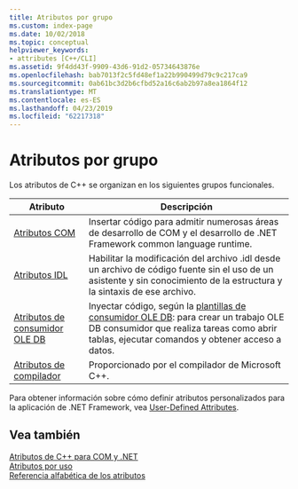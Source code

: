```yaml
---
title: Atributos por grupo
ms.custom: index-page
ms.date: 10/02/2018
ms.topic: conceptual
helpviewer_keywords:
- attributes [C++/CLI]
ms.assetid: 9f4dd43f-9909-43d6-91d2-05734643876e
ms.openlocfilehash: bab7013f2c5fd48ef1a22b990499d79c9c217ca9
ms.sourcegitcommit: 0ab61bc3d2b6cfbd52a16c6ab2b97a8ea1864f12
ms.translationtype: MT
ms.contentlocale: es-ES
ms.lasthandoff: 04/23/2019
ms.locfileid: "62217318"
---
```

# <a name="attributes-by-group"></a>Atributos por grupo

Los atributos de C++ se organizan en los siguientes grupos funcionales.

|Atributo|Descripción|
|---------------|-----------------|
|[Atributos COM](com-attributes.md)|Insertar código para admitir numerosas áreas de desarrollo de COM y el desarrollo de .NET Framework common language runtime.|
|[Atributos IDL](idl-attributes.md)|Habilitar la modificación del archivo .idl desde un archivo de código fuente sin el uso de un asistente y sin conocimiento de la estructura y la sintaxis de ese archivo.|
|[Atributos de consumidor OLE DB](ole-db-consumer-attributes.md)|Inyectar código, según la [plantillas de consumidor OLE DB](../../data/oledb/ole-db-consumer-templates-reference.md): para crear un trabajo OLE DB consumidor que realiza tareas como abrir tablas, ejecutar comandos y obtener acceso a datos.|
|[Atributos de compilador](compiler-attributes.md)|Proporcionado por el compilador de Microsoft C++.|

Para obtener información sobre cómo definir atributos personalizados para la aplicación de .NET Framework, vea [User-Defined Attributes](../../extensions/user-defined-attributes-cpp-component-extensions.md).

## <a name="see-also"></a>Vea también

[Atributos de C++ para COM y .NET](cpp-attributes-com-net.md)<br/>
[Atributos por uso](attributes-by-usage.md)<br/>
[Referencia alfabética de los atributos](attributes-alphabetical-reference.md)